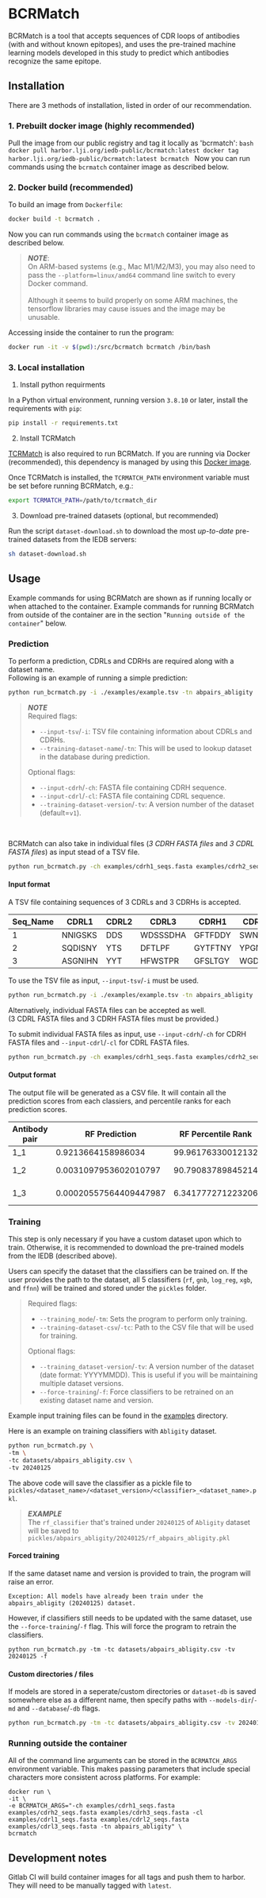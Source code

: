 # BCRMatch

BCRMatch is a tool that accepts sequences of CDR loops of antibodies (with and without known epitopes), and uses the pre-trained machine learning models developed in this study to predict which antibodies recognize the same epitope.

## Installation

There are 3 methods of installation, listed in order of our recommendation.

### 1. Prebuilt docker image (highly recommended)

Pull the image from our public registry and tag it locally as 'bcrmatch':
    ```bash
    docker pull harbor.lji.org/iedb-public/bcrmatch:latest
    docker tag harbor.lji.org/iedb-public/bcrmatch:latest bcrmatch
    ```
Now you can run commands using the ```bcrmatch``` container image as described below.

### 2. Docker build (recommended)

To build an image from `Dockerfile`:
```bash
docker build -t bcrmatch .
```

Now you can run commands using the ```bcrmatch``` container image as described below.

> **_NOTE_**:<br>
On ARM-based systems (e.g., Mac M1/M2/M3), you may also need to pass the ```--platform=linux/amd64``` command line
switch to every Docker command.<br><br>Although it seems to build properly on some ARM machines, the tensorflow libraries may
cause issues and the image may be unusable.

Accessing inside the container to run the program:
```bash
docker run -it -v $(pwd):/src/bcrmatch bcrmatch /bin/bash
```

### 3. Local installation

1. Install python requirments

In a Python virtual environment, running version ```3.8.10``` or later, install the requirements with ```pip```:

```bash
pip install -r requirements.txt
```

2. Install TCRMatch

[TCRMatch](https://github.com/IEDB/TCRMatch) is also required to run BCRMatch.  If you are running via Docker (recommended), this dependency is managed by using this [Docker image](https://harbor.lji.org/harbor/projects/5/repositories/iedb-public%2Ftcrmatch/tags/0.1.1).

Once TCRMatch is installed, the ```TCRMATCH_PATH``` environment variable must be set before running BCRMatch, e.g.:

```bash
export TCRMATCH_PATH=/path/to/tcrmatch_dir
```

3. Download pre-trained datasets (optional, but recommended)

Run the script ```dataset-download.sh``` to download the most _up-to-date_ pre-trained datasets from the IEDB servers:

```bash
sh dataset-download.sh
```

## Usage

Example commands for using BCRMatch are shown as if running locally or when attached to the container.  Example commands for running BCRMatch
from outside of the container are in the section "`Running outside of the container`" below.


### Prediction

To perform a prediction, CDRLs and CDRHs are required along with a dataset name.<br>
Following is an example of running a simple prediction:
```bash
python run_bcrmatch.py -i ./examples/example.tsv -tn abpairs_abligity
```
> **_NOTE_**<br>
> Required flags:
> * `--input-tsv`/`-i`: TSV file containing information about CDRLs and CDRHs.
> * `--training-dataset-name`/`-tn`: This will be used to lookup dataset in the database during prediction.
>
> Optional flags:
> * `--input-cdrh`/`-ch`: FASTA file containing CDRH sequence.
> * `--input-cdrl`/`-cl`: FASTA file containing CDRL sequence.
> * `--training-dataset-version`/`-tv`:  A version number of the dataset (default=`v1`).

<br>

BCRMatch can also take in individual files (<i>3 CDRH FASTA files</i> and <i>3 CDRL FASTA files</i>) as input stead of a TSV file.
```bash
python run_bcrmatch.py -ch examples/cdrh1_seqs.fasta examples/cdrh2_seqs.fasta examples/cdrh3_seqs.fasta -cl examples/cdrl1_seqs.fasta examples/cdrl2_seqs.fasta examples/cdrl3_seqs.fasta -tn abpairs_abligity
```


#### Input format

A TSV file containing sequences of 3 CDRLs and 3 CDRHs is accepted.

| Seq_Name | CDRL1 | CDRL2 | CDRL3 | CDRH1 | CDRH2 | CDRH3
| -------- | ------- | ------- | -------- | ------- | ------- | ------- |
| 1 | NNIGSKS | DDS | WDSSSDHA | GFTFDDY | SWNTGT | RSYVVAAEYYFH 
| 2	| SQDISNY | YTS | DFTLPF | GYTFTNY | YPGNGD | GGSYRYDGGFD 
| 3	| ASGNIHN | YYT | HFWSTPR | GFSLTGY | WGDGN | RDYRLD 

To use the TSV file as input, `--input-tsv`/`-i` must be used.
```bash
python run_bcrmatch.py -i ./examples/example.tsv -tn abpairs_abligity
```

Alternatively, individual FASTA files can be accepted as well.<br>
(3 CDRL FASTA files and 3 CDRH FASTA files must be provided.)

To submit individual FASTA files as input, use `--input-cdrh`/`-ch` for CDRH FASTA files and `--input-cdrl`/`-cl` for CDRL FASTA files.

```bash
python run_bcrmatch.py -ch examples/cdrh1_seqs.fasta examples/cdrh2_seqs.fasta examples/cdrh3_seqs.fasta -cl examples/cdrl1_seqs.fasta examples/cdrl2_seqs.fasta examples/cdrl3_seqs.fasta -tn abpairs_abligity
```

#### Output format

The output file will be generated as a CSV file. It will contain all the prediction scores from each classiers, and percentile ranks for each prediction scores.

| Antibody pair | RF Prediction | RF Percentile Rank | LR Prediction | LR Percentile Rank | GNB Prediction | GNB Percentile Rank | XGB Prediction | XGB Percentile Rank | FFNN Prediction | FFNN Percentile Rank
| -------- | ------- | ------- | ------- | ------- | ------- | ------- | ------- | ------- | ------- | ------- |
1_1 | 0.9213664158986034 | 99.96176330012132 | 0.9999999999994706 | 99.9544100886062 | 0.9530043907614975 | 99.99889701827273 | 0.53367907 | 99.93896834442442 | 0.19919458 | 99.86470090812162
1_2 | 0.0031097953602010797 | 90.79083789845214 | 2.2318461017302968e-06 | 29.20180889003272 | 6.792526580672553e-05 | 13.578072723261885 | 0.00011318268 | 80.95481451523953 | 6.599952e-05 | 28.835618956579285
1_3 | 0.00020557564409447987 | 6.341777271223206 | 9.907540468928734e-07 | 18.316114563035406 | 4.057680904118906e-06 | 0.6669362844222214 | 2.131753e-05 | 20.665833302694953 | 1.373775e-05 | 2.950843781021361

### Training

This step is only necessary if you have a custom dataset upon which to train.  Otherwise, it is recommended to download the pre-trained
models from the IEDB (described above).

Users can specify the dataset that the classifiers can be trained on. If the user provides the path to the dataset, all 5 classifiers (`rf`, `gnb`, `log_reg`, `xgb`, and `ffnn`) will be trained and stored under the `pickles` folder.

> Required flags:
> * `--training_mode`/`-tm`: Sets the program to perform only training.
> * `--training-dataset-csv`/`-tc`: Path to the CSV file that will be used for training.
>
> Optional flags:
> * `--training_dataset-version`/`-tv`:  A version number of the dataset (date format: YYYYMMDD).  This is useful if you will be maintaining multiple dataset versions.
> * `--force-training`/`-f`: Force classifiers to be retrained on an existing dataset name and version.

Example input training files can be found in the [examples](examples) directory.

Here is an example on training classifiers with `Abligity` dataset.
```bash
python run_bcrmatch.py \
-tm \
-tc datasets/abpairs_abligity.csv \
-tv 20240125
```

The above code will save the classifier as a pickle file to `pickles/<dataset_name>/<dataset_version>/<classifier>_<dataset_name>.pkl`.
> **_EXAMPLE_**<br>
> The `rf_classifier` that's trained under `20240125` of `Abligity` dataset will be saved to `pickles/abpairs_abligity/20240125/rf_abpairs_abligity.pkl`

#### Forced training
If the same dataset name and version is provided to train, the program will raise an error.
```
Exception: All models have already been train under the abpairs_abligity (20240125) dataset.
```

However, if classifiers still needs to be updated with the same dataset, use the `--force-training`/`-f` flag.
This will force the program to retrain the classifiers.
```
python run_bcrmatch.py -tm -tc datasets/abpairs_abligity.csv -tv 20240125 -f
```

#### Custom directories / files
If models are stored in a seperate/custom directories or `dataset-db` is saved somewhere else as a different name, then specify paths with `--models-dir`/`-md` and `--database`/`-db` flags.
```bash
python run_bcrmatch.py -tm -tc datasets/abpairs_abligity.csv -tv 20240103 -md custom/path/to/models/directory -db custom/path/to/dataset-db-file
```


### Running outside the container

All of the command line arguments can be stored in the ```BCRMATCH_ARGS``` environment variable.
This makes passing parameters that include special characters more consistent across platforms. For
example:

```
docker run \
-it \
-e BCRMATCH_ARGS="-ch examples/cdrh1_seqs.fasta examples/cdrh2_seqs.fasta examples/cdrh3_seqs.fasta -cl examples/cdrl1_seqs.fasta examples/cdrl2_seqs.fasta examples/cdrl3_seqs.fasta -tn abpairs_abligity" \
bcrmatch
```

## Development notes

Gitlab CI will build container images for all tags and push them to harbor.  They will need to be manually tagged with
```latest```.